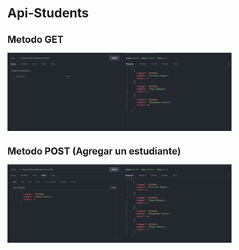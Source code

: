 # Api-Students

## Metodo GET

![Screenshot](Get.PNG)

## Metodo POST (Agregar un estudiante)

![Screenshot](Post.PNG)
